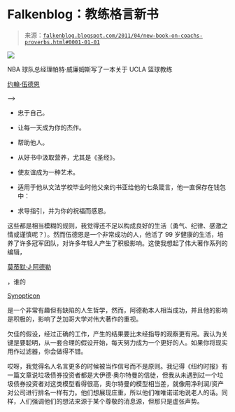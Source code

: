 <!--yml：在阴雨天建立一个庇护所。

类别：未分类

日期：2024-05-12 21:02:55

-->

# Falkenblog：教练格言新书

> 来源：[`falkenblog.blogspot.com/2011/04/new-book-on-coachs-proverbs.html#0001-01-01`](http://falkenblog.blogspot.com/2011/04/new-book-on-coachs-proverbs.html#0001-01-01)

![](https://blogger.googleusercontent.com/img/b/R29vZ2xl/AVvXsEhCZT41YVMWYIF4aFOXnreRjWFKQowMk2Df5N5YWGFzzOONdHMgDW51Xlnm5yT03JqdNanpd3R21jBf_gZ9kUhH7m2OBhrVeN0Dxc7oQysjG0C_B4snvafTOM8b_-nTsUhd9vr8Mg/s1600/wooden.jpg)

NBA 球队总经理帕特·威廉姆斯写了一本关于 UCLA 篮球教练

[约翰·伍德恩](http://en.wikipedia.org/wiki/John_Wooden)

-->

+   忠于自己。

+   让每一天成为你的杰作。

+   帮助他人。

+   从好书中汲取营养，尤其是《圣经》。

+   使友谊成为一种艺术。

+   适用于他从文法学校毕业时他父亲约书亚给他的七条箴言，他一直保存在钱包中：

+   求导指引，并为你的祝福而感恩。

这些都是相当模糊的规则，我觉得还不足以构成良好的生活（勇气、纪律、感激之情或谨慎呢？）。然而伍德恩是一个非常成功的人，他活了 99 岁健康的生活，培养了许多冠军团队，对许多年轻人产生了积极影响。这使我想起了伟大著作系列的编辑，

[莫蒂默·J·阿德勒](http://en.wikipedia.org/wiki/Mortimer_Adler)

，谁的

[Synopticon](http://www.goodreads.com/book/show/5054736-the-great-ideas)

是一个非常有趣但有缺陷的人生哲学，然而，阿德勒本人相当成功，并且他的影响是积极的，影响了芝加哥大学对伟大著作的重视。

欠佳的假设，经过正确的工作，产生的结果要比未经指导的观察更有用。我认为关键是要聪明，从一套合理的假设开始，每天努力成为一个更好的人。如果你将现实用作过滤器，你会做得不错。

哎呀，我觉得名人名言更多的时候被当作信号而不是原则。我记得《纽约时报》有一篇文章说垃圾债券投资者都是大伊德·奥尔特曼的信徒，但我从未遇到过一个垃圾债券投资者对这类模型看得很高，奥尔特曼的模型相当差，就像用净利润/资产对公司进行排名一样有力。他们想展现庄重，所以他们唯唯诺诺地说老人的话。同样，人们强调他们的想法来源于某个尊敬的消息源，但那只是虚张声势。
